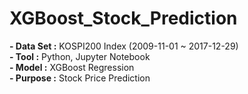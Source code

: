 # XGBoost_Stock_Prediction


**- Data Set :** KOSPI200 Index (2009-11-01 ~ 2017-12-29)<br/>
**- Tool :** Python, Jupyter Notebook<br/>
**- Model :** XGBoost Regression<br/>
**- Purpose :**  Stock Price Prediction<br/>


